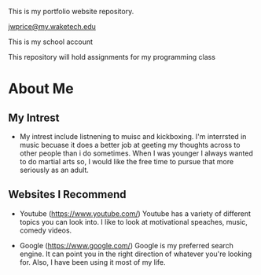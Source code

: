 This is my portfolio website repository.

jwprice@my.waketech.edu

This is my school account

This repository will hold assignments for my programming class

# About Me
## My Intrest 
  - My intrest include listnening to muisc and kickboxing. I'm interrsted  in music becuase it does a better job at geeting my thoughts across to other people than i do sometimes. When I was younger I always wanted to do martial arts so, I would like the free time to pursue that more seriously as an adult.
## Websites I Recommend
  - Youtube (https://www.youtube.com/) 
    Youtube has a variety of different topics you can look into. I like to look at motivational speaches, music, comedy videos.
    
  - Google (https://www.google.com/) 
    Google is my preferred search engine. It can point you in the right direction of whatever you're looking for. Also, I have been using it most of my life.
